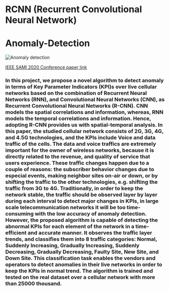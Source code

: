 # RCNN (Recurrent Convolutional Neural Network)
# Anomaly-Detection

![Anomaly detection](https://github.com/m-r-tanha/RCNN-Anomaly-detection/blob/master/GettyImages-960881164.jpg)

[IEEE SAMI 2020 Conference paper link](https://github.com/m-r-tanha/RCNN-Anomaly-detection/blob/master/ICC4.pdf)
<h3>
In this project, we propose a novel algorithm to detect anomaly in terms of Key Parameter Indicators (KPI)s over live cellular networks based on the combination of Recurrent Neural Networks (RNN), and Convolutional Neural Networks (CNN), as Recurrent Convolutional Neural Networks (R-CNN). CNN models the spatial correlations and information, whereas, RNN models the temporal correlations and information. Hence, adopting R-CNN provides us with spatial-temporal analysis. In this paper, the studied cellular network consists of 2G, 3G, 4G, and 4.5G technologies, and the KPIs include Voice and data traffic of the cells. The data and voice traffics are extremely important for the owner of wireless networks, because it is directly related to the revenue, and quality of service that users experience. These traffic changes happen due to a couple of reasons: the subscriber behavior changes due to especial events, making neighbor sites on-air or down, or by shifting the traffic to the other technologies, e.g. shifting the traffic from 3G to 4G. Traditionally, in order to keep the network stable, the traffic should be observed layer by layer during each interval to detect major changes in KPIs, in large scale telecommunication networks it will be too time-consuming with the low accuracy of anomaly detection. However, the proposed algorithm is capable of detecting the abnormal KPIs for each element of the network in a time-efficient and accurate manner. It observes the traffic layer trends, and classifies them into 8 traffic categories: Normal, Suddenly Increasing, Gradually Increasing, Suddenly Decreasing, Gradually Decreasing, Faulty Site, New Site, and Down Site. This classification task enables the vendors and operators to detect anomalies in their live networks in order to keep the KPIs in normal trend. The algorithm is trained and tested on the real dataset over a cellular network with more than 25000 thousand.
